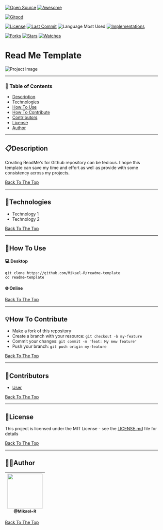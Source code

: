 [![Open Source](https://badges.frapsoft.com/os/v1/open-source.svg?v=103)](https://opensource.org/) [![Awesome](https://cdn.rawgit.com/sindresorhus/awesome/d7305f38d29fed78fa85652e3a63e154dd8e8829/media/badge.svg)](https://github.com/sindresorhus/awesome)

[![Gitpod](https://gitpod.io/button/open-in-gitpod.svg)](https://gitpod.io/#https://github.com/Mikael-R/readme-template)

[![License](https://img.shields.io/github/license/Mikael-R/readme-template)](LICENSE.md) [![Last Commit](https://img.shields.io/github/last-commit/Mikael-R/readme-template)](https://github.com/Mikael-R/readme-template/commits/) ![Language Most Used](https://img.shields.io/github/languages/top/Mikael-R/readme-template) [![Implementations](https://img.shields.io/badge/%F0%9F%92%A1-implementations-8C8E93.svg?style=flat)](https://github.com/Mikael-R/readme-template/issues)

[![Forks](https://img.shields.io/github/forks/Mikael-R/readme-template?style=social)](https://github.com/Mikael-R/readme-template/network/members) [![Stars](https://img.shields.io/github/stars/Mikael-R/readme-template?style=social)](https://github.com/Mikael-R/readme-template/stargazers) [![Watches](https://img.shields.io/github/watchers/Mikael-R/readme-template?style=social)](https://github.com/Mikael-R/readme-template/watchers)



# Read Me Template

![Project Image](project-image-url)

---

### 🔎 Table of Contents

- [Description](#description)
- [Technologies](#technologies)
- [How To Use](#how-to-use)
- [How To Contribute](#how-to-contribute)
- [Contributors](#contributors)
- [License](#license)
- [Author](#author)

---

## 📋Description

Creating ReadMe's for Github repository can be tedious.  I hope this template can save my time and effort as well as provide with some consistency across my projects.

[Back To The Top](#read-me-template)

---

## 🚀Technologies

- Technology 1
- Technology 2

[Back To The Top](#read-me-template)

---

## 🤔How To Use

#### 💻 Desktop
```
git clone https://github.com/Mikael-R/readme-template
cd readme-template
```

#### 🌐 Online


[Back To The Top](#read-me-template)

---

## 💡How To Contribute

- Make a fork of this repository
- Create a branch with your resource: `git checkout -b my-feature`
- Commit your changes: `git commit -m 'feat: My new feature'`
- Push your branch: `git push origin my-feature`

[Back To The Top](#read-me-template)

---

## 🤝Contributors

- [User](https://github.com/User)

[Back To The Top](#read-me-template)

---

## 📜License

This project is licensed under the MIT License - see the [LICENSE.md](LICENSE.md) file for details

[Back To The Top](#read-me-template)

---

## 👨‍💻Author

| [<img src="https://user-images.githubusercontent.com/60241602/80879315-3b866a00-8c92-11ea-8ec7-2d722eb8e845.png" width=115><br><sub>@Mikael-R</sub>](https://github.com/Mikael-R) |
| :---: |

[Back To The Top](#read-me-template)
